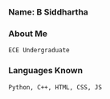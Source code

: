 ### Name: B Siddhartha
### About Me 
    ECE Undergraduate
### Languages Known
    Python, C++, HTML, CSS, JS
